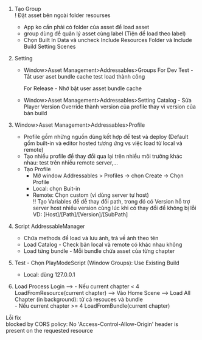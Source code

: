 																									
1. Tạo Group																									
	! Đặt asset bên ngoài folder resourses																								
	- App ko cần phải có folder của asset để load asset																								
	- group dùng để quản lý asset cùng label (Tiện để load theo label)																								
	- Chọn Built In Data và uncheck Include Resources Folder và Include Build Setting Scenes																								
																									
2. Setting																									
	* Window>Asset Management>Addressables>Groups	For Dev Test	- Tắt user aset bundle cache test load thành công																						
																									
		For Release	- Nhớ bật user asset bundle cache																						
																									
	* Window>Asset Management>Addressables>Setting	Catalog	- Sửa Player Version Override thành version của profile thay vì version của bản build																						
																									
3. Window>Asset Management>Addressables>Profile																									
	- Profile gồm những nguồn dùng kết hợp để test và deploy (Default gồm built-in và editor hosted tương ứng vs việc load từ local và remote)																								
	- Tạo nhiều profile để thay đổi qua lại trên nhiều môi trường khác nhau: test trên nhiều remote server,...																								
	* Tạo Profile																								
		- Mở window Addressables > Profiles -> chọn Create -> Chọn Profile																							
		- Local: chọn Buit-in																							
		- Remote: Chọn custom (vì dùng server tự host) 																							
	!! Tạo Variables để dễ thay đổi path, trong đó có Version hỗ trợ server host nhiều version cùng lúc khi có thay đổi để không bị lỗi 				VD: [Host]/[Path]/[Version]/[SubPath]																				
																									
4. Script AddressableManager																									
	* Chứa methods để load và lưu ảnh, trả về ảnh theo tên																								
	* Load Catalog	- Check bản local và remote có khác nhau không																							
	* Load từng bundle	- Mỗi bundle chứa asset của từng chapter																							
																									
5. Test	- Chọn PlayModeScript (Window Groups): Use Existing Build																								
	- Local: dùng 127.0.0.1																								
																									
6. Load Process	Login -->	- Nếu current chapter < 4	LoadFromResource(current chapter)		--> Vào Home Scene --> 	Load All Chapter (in background): từ cả resouces và bundle																			
		- Nếu current chapter >= 4	LoadFromBundle(current chapter)																						
																									
Lỗi	fix																								
blocked by CORS policy: No 'Access-Control-Allow-Origin' header is present on the requested resource																									
																									
																									
